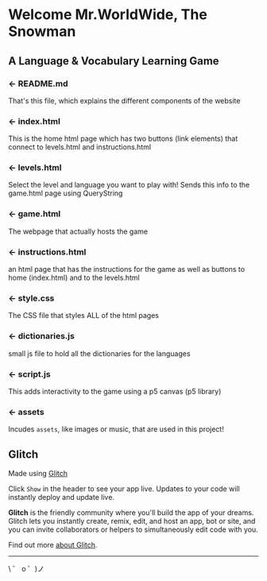 # Welcome Mr.WorldWide, The Snowman

## A Language & Vocabulary Learning Game

### ← README.md

That's this file, which explains the different components of the website

### ← index.html

This is the home html page which has two buttons (link elements) that connect to levels.html and instructions.html

### ← levels.html

Select the level and language you want to play with! Sends this info to the game.html page using QueryString

### ← game.html

The webpage that actually hosts the game

### ← instructions.html

an html page that has the instructions for the game as well as buttons to home (index.html) and to the levels.html

### ← style.css

The CSS file that styles ALL of the html pages

### ← dictionaries.js

small js file to hold all the dictionaries for the languages

### ← script.js

This adds interactivity to the game using a p5 canvas (p5 library)

### ← assets

Incudes `assets`, like images or music, that are used in this project!

## Glitch

Made using [Glitch](https://glitch.com/)

Click `Show` in the header to see your app live. Updates to your code will instantly deploy and update live.

**Glitch** is the friendly community where you'll build the app of your dreams. Glitch lets you instantly create, remix, edit, and host an app, bot or site, and you can invite collaborators or helpers to simultaneously edit code with you.

Find out more [about Glitch](https://glitch.com/about).

---

\ ゜ o ゜)ノ
